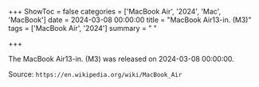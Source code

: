 +++
ShowToc = false
categories = ['MacBook Air', '2024', 'Mac', 'MacBook']
date = 2024-03-08 00:00:00
title = "MacBook Air13-in. (M3)"
tags = ['MacBook Air', '2024']
summary = " "

+++

The MacBook Air13-in. (M3) was released on 2024-03-08 00:00:00.

Source: `https://en.wikipedia.org/wiki/MacBook_Air`


